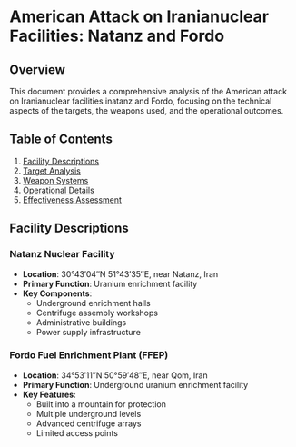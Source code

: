 # American Attack on Iranianuclear Facilities: Natanz and Fordo

## Overview
This document provides a comprehensive analysis of the American attack on Iranianuclear facilities inatanz and Fordo, focusing on the technical aspects of the targets, the weapons used, and the operational outcomes.

## Table of Contents
1. [Facility Descriptions](#facility-descriptions)
2. [Target Analysis](#target-analysis)
3. [Weapon Systems](#weapon-systems)
4. [Operational Details](#operational-details)
5. [Effectiveness Assessment](#effectiveness-assessment)

## Facility Descriptions

### Natanz Nuclear Facility
- **Location**: 30°43′04″N 51°43′35″E, near Natanz, Iran
- **Primary Function**: Uranium enrichment facility
- **Key Components**:
  - Underground enrichment halls
  - Centrifuge assembly workshops
  - Administrative buildings
  - Power supply infrastructure

### Fordo Fuel Enrichment Plant (FFEP)
- **Location**: 34°53′11″N 50°59′48″E, near Qom, Iran
- **Primary Function**: Underground uranium enrichment facility
- **Key Features**:
  - Built into a mountain for protection
  - Multiple underground levels
  - Advanced centrifuge arrays
  - Limited access points
